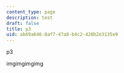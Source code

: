 ```yaml
---
content_type: page
description: test
draft: false
title: p3
uid: ab69a646-8af7-47a8-b4c2-420b2e3135e9
---
```

p3

imgimgimgimg
